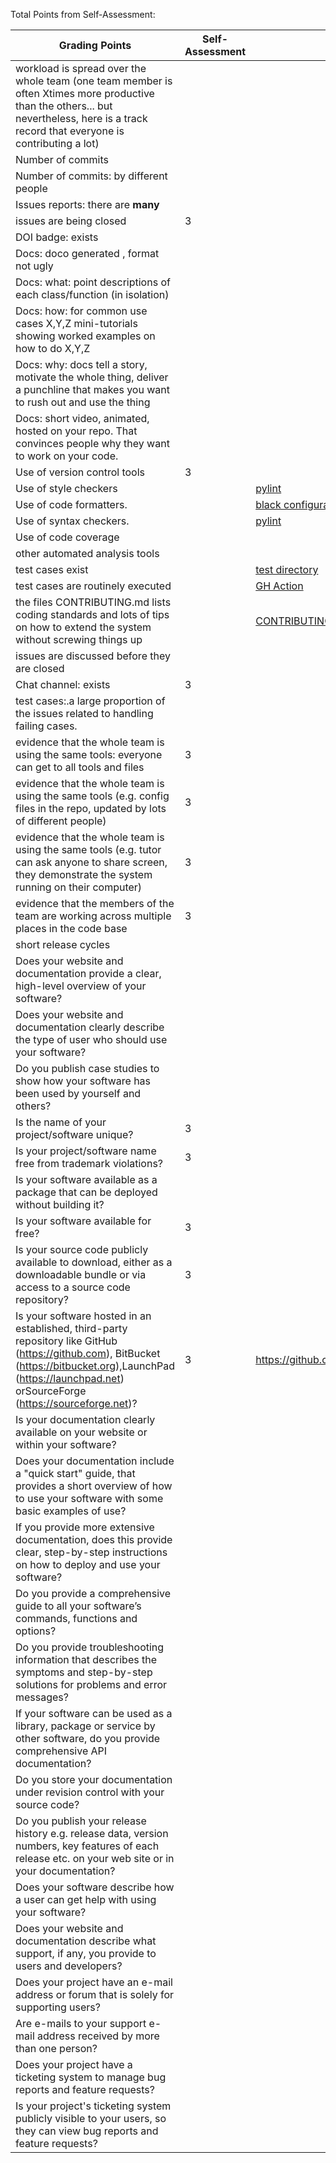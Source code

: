 Total Points from Self-Assessment: 

| Grading Points|Self-Assessment|Links|
|-----|---------|-----|
|workload is spread over the whole team (one team member is often Xtimes more productive than the others... but nevertheless, here is a track record that everyone is contributing a lot)| 
| Number of commits|
| Number of commits: by different people|
| Issues reports: there are **many**|
|  issues are being  closed| 3 | 
| DOI badge: exists |
|Docs: doco generated , format not ugly |
|Docs: what: point descriptions of each class/function (in isolation) |
|Docs: how: for common use cases X,Y,Z mini-tutorials showing worked examples on how to do X,Y,Z|
|Docs: why: docs tell a story, motivate the whole thing, deliver a punchline that makes you want to rush out and use the thing|
|Docs: short video, animated, hosted on your repo. That convinces people why they want to work on your code.|
| Use of version control tools|3 |
|Use of  style checkers ||[pylint](https://github.com/shikhanair/TeachersPetBot/blob/main/.pylintrc)|
| Use of code  formatters. ||[black configuration](https://github.com/shikhanair/TeachersPetBot/blob/main/pyproject.toml)|
| Use of syntax checkers. ||[pylint](https://github.com/shikhanair/TeachersPetBot/blob/main/.pylintrc)|
| Use of code coverage |
| other automated analysis tools|
| test cases exist||[test directory](https://github.com/shikhanair/TeachersPetBot/tree/main/test)|
| test cases are routinely executed||[GH Action](https://github.com/shikhanair/TeachersPetBot/blob/main/.github/workflows/test.yml)|
 | the files CONTRIBUTING.md lists coding standards and lots of tips on how to extend the system without screwing things up||[CONTRIBUTING.md](https://github.com/shikhanair/TeachersPetBot/blob/main/CONTRIBUTING.md)|
| issues are discussed before they are closed|
| Chat channel: exists|3 |
| test cases:.a large proportion of the issues related to handling failing cases.|
| evidence that the whole team is using the same tools: everyone can get to all tools and files|3 |
| evidence that the whole team is using the same tools (e.g. config files in the repo, updated by lots of different people)|3 |
| evidence that the whole team is using the same tools (e.g. tutor can ask anyone to share screen, they demonstrate the system running on their computer)|3 |
| evidence that the members of the team are working across multiple places in the code base|3 |
|short release cycles |
| Does your website and documentation provide a clear, high-level overview of your software? |
| Does your website and documentation clearly describe the type of user who should use your software? |
| Do you publish case studies to show how your software has been used by yourself and others? |
| Is the name of your project/software unique? |3 |
| Is your project/software name free from trademark violations? |3 |
| Is your software available as a package that can be deployed without building it? |
| Is your software available for free? |3 |
| Is your source code publicly available to download, either as a downloadable bundle or via access to a source code repository? |3 |
| Is your software hosted in an established, third-party repository like GitHub (https://github.com), BitBucket (https://bitbucket.org),LaunchPad (https://launchpad.net) orSourceForge (https://sourceforge.net)? |3 |https://github.com/shikhanair/TeachersPetBot|
| Is your documentation clearly available on your website or within your software? |
| Does your documentation include a "quick start" guide, that provides a short overview of how to use your software with some basic examples of use? |
| If you provide more extensive documentation, does this provide clear, step-by-step instructions on how to deploy and use your software? |
| Do you provide a comprehensive guide to all your software’s commands, functions and options? |
| Do you provide troubleshooting information that describes the symptoms and step-by-step solutions for problems and error messages? |
| If your software can be used as a library, package or service by other software, do you provide comprehensive API documentation? |
| Do you store your documentation under revision control with your source code? |
| Do you publish your release history e.g. release data, version numbers, key features of each release etc. on your web site or in your documentation? |
| Does your software describe how a user can get help with using your software? |
| Does your website and documentation describe what support, if any, you provide to users and developers? |
| Does your project have an e-mail address or forum that is solely for supporting users? |
| Are e-mails to your support e-mail address received by more than one person? |
| Does your project have a ticketing system to manage bug reports and feature requests? |
| Is your project's ticketing system publicly visible to your users, so they can view bug reports and feature requests? |
